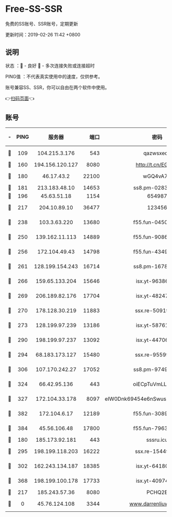 # Free-SS-SSR

免费的SS账号、SSR账号，定期更新

更新时间：2019-02-26 11:42 +0800

## 说明

状态     ：🙂 - 良好 🙁 - 多次连接失败或连接超时

PING值   ：不代表真实使用中的速度，仅供参考。

账号兼容SS、SSR，你可以自由在两个软件中使用。

👉[扫码页面](https://liesauer.github.io/free-ss-ssr.github.io/)👈

## 账号

|-|PING|服务器|端口|密码|加密方式|区域|
|:----:|:----:|:-----:|-----:|:----:|:----:|:----:|
|🙂|109|104.215.3.176|543|qazwsxedc|aes-256-gcm|JP|
|🙂|160|194.156.120.127|8080|http://t.cn/EGJIyrl|rc4-md5|RU|
|🙂|180|46.17.43.2|22100|wGQ4vA7D|aes-256-gcm|RU|
|🙂|181|213.183.48.10|14653|ss8.pm-02834105|rc4-md5|RU|
|🙂|196|45.63.51.18|1154|654987|chacha20|US|
|🙂|217|204.10.89.10|36477|123456|aes-256-cfb|US|
|🙂|238|103.3.63.220|13680|f55.fun-04505509|aes-256-cfb|SG|
|🙂|250|139.162.11.113|14889|f55.fun-90867001|aes-256-cfb|SG|
|🙂|256|172.104.49.43|14798|f55.fun-43493243|aes-256-cfb|SG|
|🙂|261|128.199.154.243|16714|ss8.pm-16780170|aes-256-cfb|SG|
|🙂|266|159.65.133.204|15646|isx.yt-96386254|aes-256-cfb|SG|
|🙂|269|206.189.82.176|17704|isx.yt-48247850|aes-256-cfb|SG|
|🙂|270|178.128.30.219|11883|ssx.re-50919809|aes-256-cfb|SG|
|🙂|273|128.199.97.239|13186|isx.yt-58761687|aes-256-cfb|SG|
|🙂|290|198.199.97.237|13092|isx.yt-44706124|aes-256-cfb|US|
|🙂|294|68.183.173.127|15480|ssx.re-95599154|aes-256-cfb|US|
|🙂|306|107.170.242.27|17052|ss8.pm-97495398|aes-256-cfb|US|
|🙂|324|66.42.95.136|443|oiECpTuVmLLxk4Ts|aes-256-cfb|US|
|🙂|327|172.104.33.178|8097|eIW0Dnk69454e6nSwuspv9DmS201tQ0D|aes-256-cfb|SG|
|🙂|382|172.104.6.17|12189|f55.fun-30895721|aes-256-cfb|US|
|🙂|384|45.56.106.48|17800|f55.fun-79636491|aes-256-cfb|US|
|🙂|180|185.173.92.181|443|sssru.icu|rc4-md5|RU|
|🙂|295|198.199.118.203|16222|ssx.re-15449751|aes-256-cfb|US|
|🙂|302|162.243.134.187|18385|isx.yt-64180950|aes-256-cfb|US|
|🙂|368|198.199.100.178|17733|isx.yt-40974898|aes-256-cfb|US|
|🙁|217|185.243.57.36|8080|PCHQ2E|rc4-md5|US|
|🙁|0|45.76.124.108|3344|www.darrenliuwei.com|aes-256-cfb|AU|
